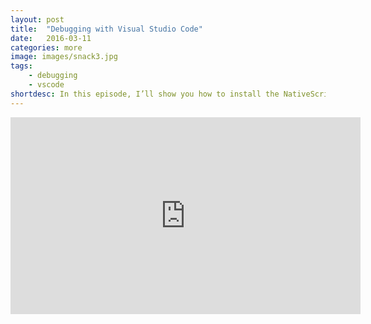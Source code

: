 ```yaml
---
layout: post
title:  "Debugging with Visual Studio Code"
date:   2016-03-11
categories: more
image: images/snack3.jpg
tags: 
    - debugging
    - vscode
shortdesc: In this episode, I’ll show you how to install the NativeScript extension for Visual Studio Code, and how you can debug your TypeScript applications in real time.
---
```

<iframe width="560" height="315" src="https://www.youtube.com/embed/1e4eFkPxQSw" frameborder="0" allowfullscreen></iframe>